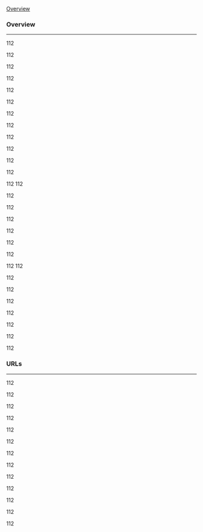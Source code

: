 [Overview](#URLs)

### Overview
---
112

112

112

112

112

112

112

112

112

112

112

112

112
112

112

112

112

112

112

112

112
112

112

112

112

112

112

112

112
### URLs<a name="URLs" />
---
112

112

112

112

112

112

112

112

112

112

112

112

112